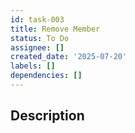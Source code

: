 ```yaml
---
id: task-003
title: Remove Member
status: To Do
assignee: []
created_date: '2025-07-20'
labels: []
dependencies: []
---
```


## Description
